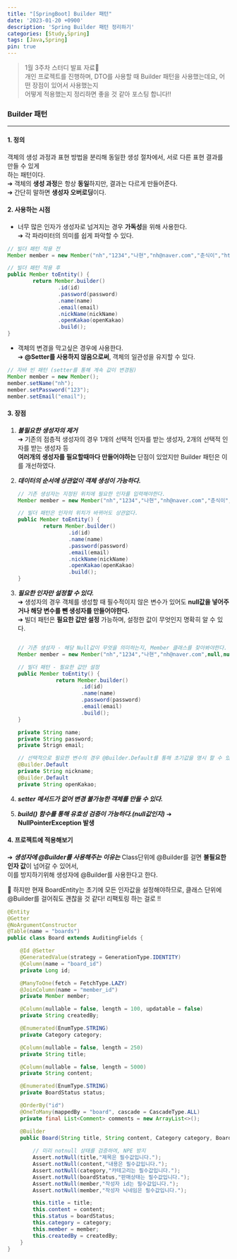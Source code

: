 ```yaml
---
title: "[SpringBoot] Builder 패턴"
date: '2023-01-20 +0900'
description: 'Spring Builder 패턴 정리하기'
categories: [Study,Spring]
tags: [Java,Spring]
pin: true
---
```


> 1월 3주차 스터디 발표 자료📖                                    
> 개인 프로젝트를 진행하며, DTO를 사용할 때 Builder 패턴을 사용했는데요, 어떤 장점이 있어서 사용했는지       
> 어떻게 적용했는지 정리하면 좋을 것 같아 포스팅 합니다!! 

### **Builder 패턴**
---
#### **1. 정의** ####
객체의 생성 과정과 표현 방법을 분리해 동일한 생성 절차에서, 서로 다른 표현 결과를 만들 수 있게                   
하는 패턴이다.                           
➔ 객체의 **생성 과정**은 항상 **동일**하지만, 결과는 다르게 만들어준다.                   
➔ 간단히 말하면 **생성자 오버로딩**이다.

#### **2. 사용하는 시점** ####
* 너무 많은 인자가 생성자로 넘겨지는 경우 **가독성**을 위해 사용한다.            
➔ 각 파라미터의 의미를 쉽게 파악할 수 있다.

```java
// 빌더 패턴 적용 전
Member member = new Member("nh","1234","나현","nh@naver.com","춘식이","https://open.kakao.com/");

// 빌더 패턴 적용 후
public Member toEntity() {
        return Member.builder()
                .id(id)
                .password(password)
                .name(name)
                .email(email)
                .nickName(nickName)
                .openKakao(openKakao)
                .build();
}
```
* 객체의 변경을 막고싶은 경우에 사용한다.                                    
➔ **@Setter를 사용하지 않음으로써**, 객체의 일관성을 유지할 수 있다.

```java
// 자바 빈 패턴 (setter를 통해 계속 값이 변경됨)
Member member = new Member();
member.setName("nh");
member.setPassword("123");
member.setEmail("email");
```
#### **3. 장점** ####
1. ***불필요한 생성자의 제거***                              
➔ 기존의 점층적 생성자의 경우 1개의 선택적 인자를 받는 생성자, 2개의 선택적 인자를 받는 생성자 등                                              
**여러개의 생성자를 필요할때마다 만들어야하는** 단점이 있었지만 Builder 패턴은 이를 개선하였다.            

2. ***데이터의 순서에 상관없이 객체 생성이 가능하다.***
    ```java
    // 기존 생성자는 지정된 위치에 필요한 인자를 입력해야한다.
    Member member = new Member("nh","1234","나현","nh@naver.com","춘식이","https://open.kakao.com/");

    // 빌더 패턴은 인자의 위치가 바뀌어도 상관없다.
    public Member toEntity() {
            return Member.builder()
                    .id(id)
                    .name(name)
                    .password(password)
                    .email(email)
                    .nickName(nickName)
                    .openKakao(openKakao)
                    .build();
    }
    ```                    


3. ***필요한 인자만 설정할 수 있다.***                             
➔ 생성자의 경우 객체를 생성할 때 필수적이지 않은 변수가 있어도 **null값을 넣어주거나 해당 변수를 뺀 생성자를 만들어야한다.**                
➔ 빌더 패턴은 **필요한 값만 설정** 가능하며, 설정한 값이 무엇인지 명확히 알 수 있다.

    ```java

    // 기존 생성자 - 해당 Null값이 무엇을 의미하는지, Member 클래스를 찾아봐야한다.
    Member member = new Member("nh","1234","나현","nh@naver.com",null,null);

    // 빌더 패턴 - 필요한 값만 설정
    public Member toEntity() {
                return Member.builder()
                        .id(id)
                        .name(name)
                        .password(password)
                        .email(email)
                        .build();
    }
    ```

    ```java
    private String name;
    private String password;
    private Strign email;

    // 선택적으로 필요한 변수의 경우 @Builder.Default를 통해 초기값을 명시 할 수 있다.
    @Builder.Default
    private String nickname;
    @Builder.Default
    private String openKakao;
    ```


4. ***setter 메서드가 없어 **변경 불가능한 객체**를 만들 수 있다.***

5. ***build() 함수를 통해 유효성 검증이 가능하다.(null값인지)***
➔ **NullPointerException 발생**

#### **4. 프로젝트에 적용해보기** ####
➔ ***생성자에 @Builder를 사용해주는 이유는*** Class단위에 @Builder를 걸면 **불필요한 인자 값**이 넘어갈 수 있어서,      
이를 방지하기위해 생성자에 @Builder를 사용한다고 한다.                    

🤔 하지만 현재 BoardEntity는 초기에 모든 인자값을 설정해야하므로, 클래스 단위에 @Builder를 걸어줘도 괜찮을 것 같다! 리팩토링 하는 걸로 !! 

```java
@Entity
@Getter
@NoArgumentConstructor
@Table(name = "boards")
public class Board extends AuditingFields {

    @Id @Setter
    @GeneratedValue(strategy = GenerationType.IDENTITY)
    @Column(name = "board_id")
    private Long id;

    @ManyToOne(fetch = FetchType.LAZY)
    @JoinColumn(name = "member_id")
    private Member member;

    @Column(nullable = false, length = 100, updatable = false)
    private String createdBy;

    @Enumerated(EnumType.STRING)
    private Category category;

    @Column(nullable = false, length = 250)
    private String title;

    @Column(nullable = false, length = 5000)
    private String content;

    @Enumerated(EnumType.STRING)
    private BoardStatus status;

    @OrderBy("id")
    @OneToMany(mappedBy = "board", cascade = CascadeType.ALL)
    private final List<Comment> comments = new ArrayList<>();

    @Builder
    public Board(String title, String content, Category category, BoardStatus boardStatus, Member member , String createdBy) {
        
        // 미리 notnull 상태를 검증하여, NPE 방지
        Assert.notNull(title,"제목은 필수값입니다.");
        Assert.notNull(content,"내용은 필수값입니다.");
        Assert.notNull(category,"카테고리는 필수값입니다.");
        Assert.notNull(boardStatus,"판매상태는 필수값입니다.");
        Assert.notNull(member,"작성자 id는 필수값입니다.");
        Assert.notNull(member,"작성자 닉네임은 필수값입니다.");

        this.title = title;
        this.content = content;
        this.status = boardStatus;
        this.category = category;
        this.member = member;
        this.createdBy = createdBy;
    }
}
```